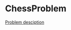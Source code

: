# ChessProblem

[Problem desciption](https://github.com/codegagan/ChessProblem/blob/master/problem.txt)
